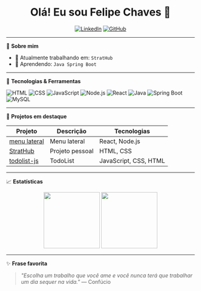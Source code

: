 <h1 align="center">Olá! Eu sou Felipe Chaves 👋</h1>

<p align="center">
  <a href="https://www.linkedin.com/in/seu-usuario/" target="_blank"><img alt="LinkedIn" src="https://img.shields.io/badge/LinkedIn-blue?logo=linkedin&style=flat"/></a>
  <a href="https://github.com/seu-usuario"><img alt="GitHub" src="https://img.shields.io/badge/GitHub-black?logo=github&style=flat"/></a>
</p>

---

🎯 **Sobre mim**

- 🔭 Atualmente trabalhando em: `StratHub`
- 🌱 Aprendendo: `Java Spring Boot`

---

🚀 **Tecnologias & Ferramentas**

![HTML](https://img.shields.io/badge/HTML5-E34F26?logo=html5&logoColor=fff&style=flat)
![CSS](https://img.shields.io/badge/CSS3-1572B6?logo=css3&logoColor=fff&style=flat)
![JavaScript](https://img.shields.io/badge/JavaScript-F7DF1E?logo=javascript&logoColor=000&style=flat)
![Node.js](https://img.shields.io/badge/Node.js-339933?logo=node.js&logoColor=fff&style=flat)
![React](https://img.shields.io/badge/React-61DAFB?logo=react&logoColor=000&style=flat)
![Java](https://img.shields.io/badge/Java-007396?logo=java&logoColor=fff&style=flat)
![Spring Boot](https://img.shields.io/badge/Spring%20Boot-6DB33F?logo=spring-boot&logoColor=fff&style=flat)
![MySQL](https://img.shields.io/badge/MySQL-4479A1?logo=mysql&logoColor=fff&style=flat)

<!-- Adicione mais conforme seu stack -->

---

📂 **Projetos em destaque**

| Projeto | Descrição | Tecnologias |
|--------|------------|-------------|
| [menu lateral](https://github.com/felip0za/menu-lateral) | Menu lateral | React, Node.js |
| [StratHub](https://github.com/felip0za/StratHub-AboutUs) | Projeto pessoal | HTML, CSS |
| [todolist-js](https://github.com/felip0za/todolist-js) | TodoList | JavaScript, CSS, HTML |

---

📈 **Estatísticas**

<p align="center">
  <img height="150em" src="https://github-readme-stats.vercel.app/api?username=felip0za&show_icons=true&theme=tokyonight"/>
  <img height="150em" src="https://github-readme-stats.vercel.app/api/top-langs/?username=felip0za&layout=compact&theme=tokyonight"/>
</p>

---

✨ **Frase favorita**

> _"Escolha um trabalho que você ame e você nunca terá que trabalhar um dia sequer na vida."_ — Confúcio
